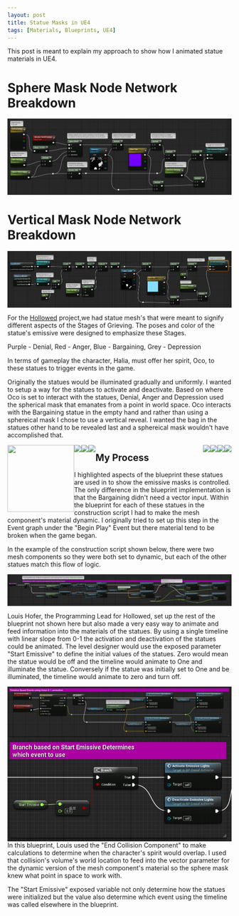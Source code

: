 ```yaml
---
layout: post
title: Statue Masks in UE4
tags: [Materials, Blueprints, UE4]
---
```


This post is meant to explain my approach to show how I animated statue materials in UE4.

# Sphere Mask Node Network Breakdown

<img align="center" src="../blog/images/StatueMasks/StatueSphereMaskBreakdown.PNG">

# Vertical Mask Node Network Breakdown

<img align="center" src="../blog/images/StatueMasks/StatueVerticalBreakdown.PNG">

For the [Hollowed](http://store.steampowered.com/app/669630/Hollowed/) project,we had statue mesh's that were meant to signify different aspects of the Stages of Grieving. The poses and color of the statue's emissive were designed to emphasize these Stages.

Purple - Denial, Red - Anger, Blue - Bargaining, Grey - Depression​

In terms of gameplay the character, Halia, must offer her spirit, Oco, to these statues to trigger events in the game.​

Originally the statues would be illuminated gradually and uniformly. I wanted to setup a way for the statues to activate and deactivate. Based on where Oco is set to interact with the statues, Denial, Anger and Depression used the spherical mask that emanates from a point in world space. Oco interacts with the Bargaining statue in the empty hand and rather than using a sphereical mask I chose to use a vertical reveal. I wanted the bag in the statues other hand to be revealed last and a sphereical mask wouldn't have accomplished that.

<img align="left" src="../blog/images/StatueMasks/DenialOn2.gif" width="150" height="150">

<img align="right" src="../blog/images/StatueMasks/DenialOff2.gif">

<img align="left" src="../blog/images/StatueMasks/AngerOn2.gif">

<img align="right" src="../blog/images/StatueMasks/AngerOff2.gif">

<img align="left" src="../blog/images/StatueMasks/BargainingOn2.gif">

<img align="right" src="../blog/images/StatueMasks/BargainingOff2.gif">

<img align="left" src="../blog/images/StatueMasks/DepressionOn2.gif">

<img align="right" src="../blog/images/StatueMasks/DepressionOff2.gif">

## My Process

I highlighted aspects of the blueprint these statues are used in to show the emissive masks is controlled. The only difference in the blueprint implementation is that the Bargaining didn't need a vector input. Within the blueprint for each of these statues in the construction script I had to make the mesh component's material dynamic. I originally tried to set up this step in the Event graph under the "Begin Play" Event but there material tend to be broken when the game began.

In the example of the construction script shown below, there were two mesh components so they were both set to dynamic, but each of the other statues match this flow of logic.

<img align="center" src="../blog/images/StatueMasks/StatueSphereMaskConstructionScript.PNg">

Louis Hofer, the Programming Lead for Hollowed, set up the rest of the blueprint not shown here but also made a very easy way to animate and feed information into the materials of the statues. By using a single timeline with linear slope from 0-1 the activation and deactivation of the statues could be animated. The level designer would use the exposed parameter "Start Emissive" to define the initial values of the statues. Zero would mean the statue would be off and the timeline would animate to One and illuminate the statue. Conversely if the statue was initially set to One and be illuminated, the timeline would animate to zero and turn off.

<img align="center" src="../blog/images/StatueMasks/StatueSphereMaskEvents.PNG">

<img align="right" src="../blog/images/StatueMasks/StatueSphereMaskEventCalls.PNG">

In this blueprint, Louis used the "End Collision Component" to make calculations to determine when the character's spirit would overlap. I used that collision's volume's world location to feed into the vector parameter for the dynamic version of the mesh component's material so the sphere mask knew what point in space to work with.

The "Start Emissive" exposed variable not only determine how the statues were initialized but the value also determine which event using the timeline was called elsewhere in the blueprint.
